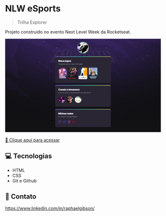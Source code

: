 # NLW eSports

> Trilha Explorer

Projeto construído no evento Next Level Week da Rocketseat.

![preview](./.github/preview.png)

[🔗 Clique aqui para acessar](https://raphaelgibson.github.io/nlw-esports-explorer)

## 💻 Tecnologias

- HTML
- CSS
- Git e Github

## 📧 Contato

https://www.linkedin.com/in/raphaelgibson/
